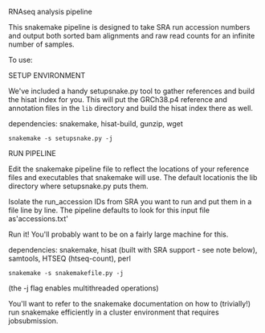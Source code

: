 

RNAseq analysis pipeline


This snakemake pipeline is designed to take SRA run accession numbers and output both sorted bam alignments and raw read counts for an infinite number of samples. 

To use: 

SETUP ENVIRONMENT

We've included a handy setupsnake.py tool to gather references and build the
hisat index for you.  This will put the GRCh38.p4 reference and annotation
files in the `lib` directory and build the hisat index there as well.

dependencies: snakemake, hisat-build, gunzip, wget

	snakemake -s setupsnake.py -j 


RUN PIPELINE

Edit the snakemake pipeline file to reflect the locations of your reference files and executables that snakemake will use. The default locationis the lib directory where setupsnake.py puts them. 

Isolate the run_accession IDs from SRA you want to run and put them in a file line by line. The pipeline defaults to look for this input file as'accessions.txt' 

Run it! You'll probably want to be on a fairly large machine for this.  

dependencies: snakemake, hisat (built with SRA support - see note below), samtools, HTSEQ (htseq-count), perl 

	snakemake -s snakemakefile.py -j 

(the -j flag enables multithreaded operations)

You'll want to refer to the snakemake documentation on how to (trivially!) run snakemake efficiently in a cluster environment that requires jobsubmission. 

<note on building HISAT with SRA support> 



